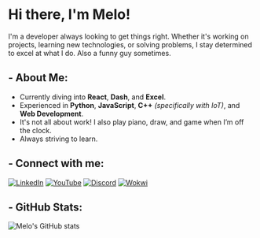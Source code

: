 # Hi there, I'm Melo!

I'm a developer always looking to get things right. Whether it's working on projects, learning new technologies, or solving problems, I stay determined to excel at what I do. Also a funny guy sometimes.

## - About Me:

-  Currently diving into **React**, **Dash**, and **Excel**.
-  Experienced in **Python**, **JavaScript**, **C++** *(specifically with IoT)*, and **Web Development**.
-  It's not all about work! I also play piano, draw, and game when I’m off the clock.
-  Always striving to learn.

## - Connect with me:

[![LinkedIn](https://img.shields.io/badge/LinkedIn-gray?style=for-the-badge&logo=linkedin&logoColor=black)](https://www.linkedin.com/in/guilherme-melo-b469a92b5/)
[![YouTube](https://img.shields.io/badge/YouTube-gray?style=for-the-badge&logo=youtube&logoColor=black)](https://www.youtube.com/@GuilhermeMelo2105)
[![Discord](https://img.shields.io/badge/Discord-gray?style=for-the-badge&logo=discord&logoColor=black)](https://discord.com/users/melokoyo)
[![Wokwi](https://img.shields.io/badge/Wokwi-gray?style=for-the-badge&logoColor=black)](https://wokwi.com/makers/melokoyo)

## - GitHub Stats:

![Melo's GitHub stats](https://github-readme-stats.vercel.app/api?username=gmelo21&show_icons=true&theme=radical&bg_color=0D1117&title_color=FFFFFF&text_color=FFFFFF&icon_color=007EC6)
